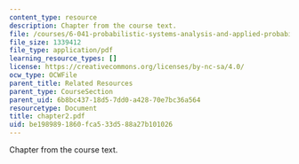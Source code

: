 ```yaml
---
content_type: resource
description: Chapter from the course text.
file: /courses/6-041-probabilistic-systems-analysis-and-applied-probability-spring-2006/be1989891860fca533d588a27b101026_chapter2.pdf
file_size: 1339412
file_type: application/pdf
learning_resource_types: []
license: https://creativecommons.org/licenses/by-nc-sa/4.0/
ocw_type: OCWFile
parent_title: Related Resources
parent_type: CourseSection
parent_uid: 6b8bc437-18d5-7dd0-a428-70e7bc36a564
resourcetype: Document
title: chapter2.pdf
uid: be198989-1860-fca5-33d5-88a27b101026
---
```

Chapter from the course text.